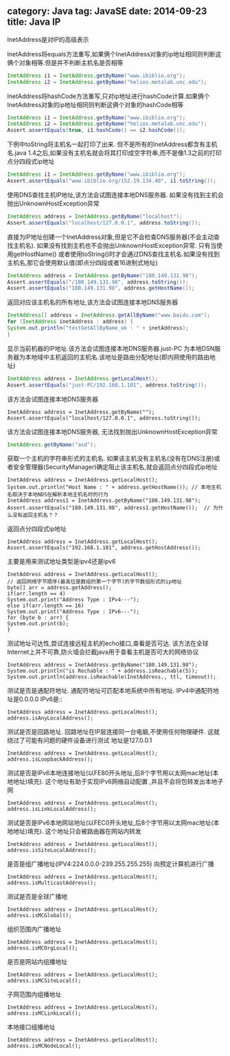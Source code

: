 category: Java
tag: JavaSE
date: 2014-09-23
title: Java IP
---
InetAddress是对IP的高级表示

InetAddress将equals方法重写,如果俩个InetAddress对象的ip地址相同则判断这俩个对象相等.但是并不判断主机名是否相等
```java
InetAddress i1 = InetAddress.getByName("www.ibiblio.org");
InetAddress i2 = InetAddress.getByName("helios.metalab.unc.edu");
```

InetAddress将hashCode方法重写,只对ip地址进行hashCode计算.如果俩个InetAddress对象的ip地址相同则判断这俩个对象的hashCode相等
```java
InetAddress i1 = InetAddress.getByName("www.ibiblio.org");
InetAddress i2 = InetAddress.getByName("helios.metalab.unc.edu");
Assert.assertEquals(true, i1.hashCode() == i2.hashCode());
```
下例中toString将主机名一起打印了出来. 但不是所有的InetAddress都含有主机名.java 1.4之后,如果没有主机名就会将其打印成空字符串,而不是像1.3之前的打印点分四段式ip地址
```java
InetAddress i1 = InetAddress.getByName("www.ibiblio.org");
Assert.assertEquals("www.ibiblio.org/152.19.134.40", i1.toString());
```

使用DNS查找主机IP地址,该方法会试图连接本地DNS服务器. 如果没有找到主机会抛出UnknownHostException异常
```java 
InetAddress address = InetAddress.getByName("localhost");
Assert.assertEquals("localhost/127.0.0.1", address.toString());
```

直接为IP地址创建一个InetAddress对象,但是它不会检查DNS服务器(不会主动查找主机名). 如果没有找到主机也不会抛出UnknownHostException异常. 只有当使用getHostName() 或者使用toString()时才会通过DNS查找主机名.如果没有找到主机名,那它会使用默认值(即点分四段或者16进制式地址)
```java
InetAddress address = InetAddress.getByName("180.149.131.98");
Assert.assertEquals("/180.149.131.98", address.toString());
Assert.assertEquals("180.149.131.98", address.getHostName());
```

返回对应该主机名的所有地址,该方法会试图连接本地DNS服务器
```java
InetAddress[] address = InetAddress.getAllByName("www.baidu.com");
for (InetAddress inetAddress : address) {
System.out.println("testGetAllByName_ok : " + inetAddress);
}
```

显示当前机器的IP地址.该方法会试图连接本地DNS服务器.just-PC 为本地DSN服务器为本地域中主机返回的主机名.该地址是路由分配地址(即内网使用的路由地址)
```java
InetAddress address = InetAddress.getLocalHost();
Assert.assertEquals("just-PC/192.168.1.101", address.toString()); 
```

该方法会试图连接本地DNS服务器
```
InetAddress address = InetAddress.getByName("");
Assert.assertEquals("localhost/127.0.0.1", address.toString());
```

该方法会试图连接本地DNS服务器, 无法找到抛出UnknownHostException异常
```java
InetAddress.getByName("asd");
```

获取一个主机的字符串形式的主机名. 如果该主机没有主机名(没有在DNS注册)或者安全管理器(SecurityManager)确定阻止该主机名,就会返回点分四段式ip地址
```
InetAddress address = InetAddress.getLocalHost();
System.out.println("Host Name : " + address.getHostName()); // 本地主机名取决于本地NDS在解析本地主机名时的行为
InetAddress address1 = InetAddress.getByName("180.149.131.98");
Assert.assertEquals("180.149.131.98", address1.getHostName());  // 为什么没有返回主机名？？
```

返回点分四段式ip地址
```
InetAddress address = InetAddress.getLocalHost();
Assert.assertEquals("192.168.1.101", address.getHostAddress());
```

主要是用来测试地址类型是ipv4还是ipv6
```
InetAddress address = InetAddress.getLocalHost();
// 返回网络字节顺序(最高位是数组的第一个字节)的字节数组形式的ip地址
byte[] arr = address.getAddress();  
if(arr.length == 4)
System.out.print("Address Type : IPv4---");
else if(arr.length == 16)
System.out.print("Address Type : IPv6---");
for (byte b : arr) {
System.out.print(b);
}
```

测试地址可达性,尝试连接远程主机的echo接口,查看是否可达. 该方法在全球Internet上并不可靠,防火墙会拦截java用于查看主机是否可大的网络协议
```
InetAddress address = InetAddress.getByName("180.149.131.98");
System.out.println("is Rechable : " + address.isReachable(5)); 
System.out.println(address.isReachable(InetAddress., ttl, timeout)); 
```

测试是否是通配符地址. 通配符地址可匹配本地系统中所有地址. IPv4中通配符地址是0.0.0.0 IPv6是::
```
InetAddress address = InetAddress.getLocalHost();
address.isAnyLocalAddress();
```
测试是否是回路地址. 回路地址在IP层连接同一台电脑,不使用任何物理硬件. 这就绕过了可能有问题的硬件设备进行测试  地址是127.0.0.1 
```
InetAddress address = InetAddress.getLocalHost();
address.isLoopbackAddress();
```

测试是否是IPv6本地连接地址(以FE80开头地址,后8个字节用以太网mac地址(本地地址)填充). 这个地址有助于实现IPv6网络自动配置 ,并且不会将包转发出本地子网
```
InetAddress address = InetAddress.getLocalHost();
address.isLinkLocalAddress();
```

测试是否是IPv6本地网站地址(以FEC0开头地址,后8个字节用以太网mac地址(本地地址)填充). 这个地址只会被路由器在网站内转发
```
InetAddress address = InetAddress.getLocalHost();
address.isSiteLocalAddress();
```
是否是组广播地址(IPV4:224.0.0.0-239.255.255.255) 向预定计算机进行广播
```
InetAddress address = InetAddress.getLocalHost();
address.isMulticastAddress();
```

测试是否是全球广播地
```
InetAddress address = InetAddress.getLocalHost();
address.isMCGlobal();
```
组织范围内广播地址
```
InetAddress address = InetAddress.getLocalHost();
address.isMCOrgLocal();
```

是否是网站内组播地址
```
InetAddress address = InetAddress.getLocalHost();
address.isMCSiteLocal();
```
子网范围内组播地址
```
InetAddress address = InetAddress.getLocalHost();
address.isMCLinkLocal();
```
本地接口组播地址
```
InetAddress address = InetAddress.getLocalHost();
address.isMCNodeLocal();
```